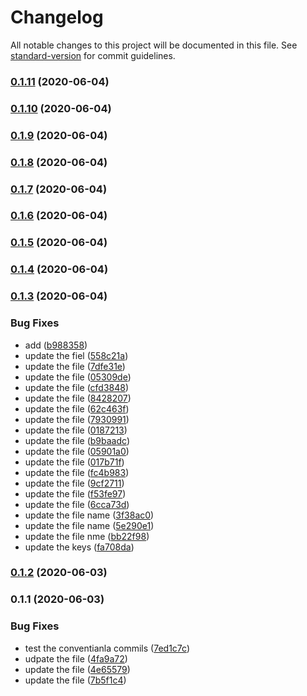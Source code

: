 # Changelog

All notable changes to this project will be documented in this file. See [standard-version](https://github.com/conventional-changelog/standard-version) for commit guidelines.

### [0.1.11](https://github.com/santhosh1994m/hello-world/compare/v0.1.10...v0.1.11) (2020-06-04)

### [0.1.10](https://github.com/santhosh1994m/hello-world/compare/v0.1.9...v0.1.10) (2020-06-04)

### [0.1.9](https://github.com/santhosh1994m/hello-world/compare/v0.1.8...v0.1.9) (2020-06-04)

### [0.1.8](https://github.com/santhosh1994m/hello-world/compare/v0.1.7...v0.1.8) (2020-06-04)

### [0.1.7](https://github.com/santhosh1994m/hello-world/compare/v0.1.6...v0.1.7) (2020-06-04)

### [0.1.6](https://github.com/santhosh1994m/hello-world/compare/v0.1.5...v0.1.6) (2020-06-04)

### [0.1.5](https://github.com/santhosh1994m/hello-world/compare/v0.1.4...v0.1.5) (2020-06-04)

### [0.1.4](https://github.com/santhosh1994m/hello-world/compare/v0.1.3...v0.1.4) (2020-06-04)

### [0.1.3](https://github.com/santhosh1994m/hello-world/compare/v0.1.2...v0.1.3) (2020-06-04)


### Bug Fixes

* add ([b988358](https://github.com/santhosh1994m/hello-world/commit/b9883587c0bd27904c3c332e8986887b3ae08923))
* update the fiel ([558c21a](https://github.com/santhosh1994m/hello-world/commit/558c21a46413ea9bc27bd820cbf59fd672f52914))
* update the file ([7dfe31e](https://github.com/santhosh1994m/hello-world/commit/7dfe31eb37fda6f32cfece9200afbc4367cba6e5))
* update the file ([05309de](https://github.com/santhosh1994m/hello-world/commit/05309de2db58771fbd65096f1abcfce272cfca72))
* update the file ([cfd3848](https://github.com/santhosh1994m/hello-world/commit/cfd3848c88cbf5906757b764f1ba739c300841f9))
* update the file ([8428207](https://github.com/santhosh1994m/hello-world/commit/84282071edb992089d671950831f8a3570333622))
* update the file ([62c463f](https://github.com/santhosh1994m/hello-world/commit/62c463f88f1c65f556e8b7b1289805940905516b))
* update the file ([7930991](https://github.com/santhosh1994m/hello-world/commit/7930991e8cc4be04157280ef38a8e44fdc5c280e))
* update the file ([0187213](https://github.com/santhosh1994m/hello-world/commit/018721325ff0e08eee2a1581f81d937953e2aab9))
* update the file ([b9baadc](https://github.com/santhosh1994m/hello-world/commit/b9baadc22f13bf5b4d184d1c3f5cadea39344f03))
* update the file ([05901a0](https://github.com/santhosh1994m/hello-world/commit/05901a021134d2cc309bc6b284a67f54815b97cf))
* update the file ([017b71f](https://github.com/santhosh1994m/hello-world/commit/017b71fc648d8bddc4aad90decc70adf917f6fee))
* update the file ([fc4b983](https://github.com/santhosh1994m/hello-world/commit/fc4b9835c6be66014e0773210a33a70f87b06496))
* update the file ([9cf2711](https://github.com/santhosh1994m/hello-world/commit/9cf2711cd49bea6e2e0da11078594a78b86c7515))
* update the file ([f53fe97](https://github.com/santhosh1994m/hello-world/commit/f53fe973f9cc790ea48c8fc459e8b42ea85c7ab0))
* update the file ([6cca73d](https://github.com/santhosh1994m/hello-world/commit/6cca73d5f23fe099a52c61a2220e92f2a6bc7aa1))
* update the file name ([3f38ac0](https://github.com/santhosh1994m/hello-world/commit/3f38ac0f7586bd8eb3e4bc5c82b094d0610d93d4))
* update the file name ([5e290e1](https://github.com/santhosh1994m/hello-world/commit/5e290e163b807ce3abab4afd5ade7b077deb834e))
* update the file nme ([bb22f98](https://github.com/santhosh1994m/hello-world/commit/bb22f98024fa10cd9120f93835f83a8948811804))
* update the keys ([fa708da](https://github.com/santhosh1994m/hello-world/commit/fa708daa061f642ced20c72a193bb43a9a430d52))

### [0.1.2](https://github.com/santhosh1994m/hello-world/compare/v0.1.1...v0.1.2) (2020-06-03)

### 0.1.1 (2020-06-03)


### Bug Fixes

* test the conventianla commils ([7ed1c7c](https://github.com/santhosh1994m/hello-world/commit/7ed1c7cba1c60cd84ecf776b809113d6e1996e27))
* udpate the file ([4fa9a72](https://github.com/santhosh1994m/hello-world/commit/4fa9a72f31684ce970c2b4a6239be2f698e462f9))
* update the file ([4e65579](https://github.com/santhosh1994m/hello-world/commit/4e655796975e6a999e5242a2b0cbac3558968c6d))
* update the file ([7b5f1c4](https://github.com/santhosh1994m/hello-world/commit/7b5f1c49f713f2790aac3edad87dea7e336f53eb))
